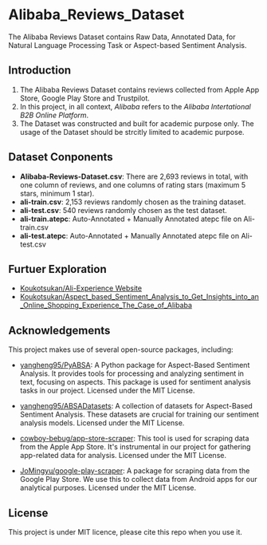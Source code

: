 # Alibaba_Reviews_Dataset
The Alibaba Reviews Dataset contains Raw Data, Annotated Data, for Natural Language Processing Task or Aspect-based Sentiment Analysis.

## Introduction
1. The Alibaba Reviews Dataset contains reviews collected from Apple App Store, Google Play Store and Trustpilot.
2. In this project, in all context, _Alibaba_ refers to the _Alibaba Intertational B2B Online Platform_.
3. The Dataset was constructed and built for academic purpose only. The usage of the Dataset should be strcitly limited to academic purpose.

## Dataset Conponents
* **Alibaba-Reviews-Dataset.csv**: There are 2,693 reviews in total, with one column of reviews, and one columns of rating stars (maximum 5 stars, minimum 1 star).
* **ali-train.csv**: 2,153 reviews randomly chosen as the training dataset. 
* **ali-test.csv**: 540 reviews randomly chosen as the test dataset.
* **ali-train.atepc**: Auto-Annotated + Manually Annotated atepc file on Ali-train.csv
* **ali-test.atepc**: Auto-Annotated + Manually Annotated atepc file on Ali-test.csv

## Furtuer Exploration
* [Koukotsukan/Ali-Experience Website](https://aliexperience.online/)
* [Koukotsukan/Aspect_based_Sentiment_Analysis_to_Get_Insights_into_an_Online_Shopping_Experience_The_Case_of_Alibaba](https://github.com/Koukotsukan/Aspect-based-Sentiment-Analysis-on-Online-Shopping-Experience-The-Case-of-Alibaba)

## Acknowledgements
This project makes use of several open-source packages, including:
* [yangheng95/PyABSA](https://github.com/yangheng95/PyABSA): A Python package for Aspect-Based Sentiment Analysis. It provides tools for processing and analyzing sentiment in text, focusing on aspects. This package is used for sentiment analysis tasks in our project. Licensed under the MIT License.

* [yangheng95/ABSADatasets](https://github.com/yangheng95/ABSADatasets): A collection of datasets for Aspect-Based Sentiment Analysis. These datasets are crucial for training our sentiment analysis models. Licensed under the MIT License.

* [cowboy-bebug/app-store-scraper](https://github.com/cowboy-bebug/app-store-scraper): This tool is used for scraping data from the Apple App Store. It's instrumental in our project for gathering app-related data for analysis. Licensed under the MIT License.

* [JoMingyu/google-play-scraper](https://github.com/JoMingyu/google-play-scraper): A package for scraping data from the Google Play Store. We use this to collect data from Android apps for our analytical purposes. Licensed under the MIT License.



## License
This project is under MIT licence, please cite this repo when you use it.


